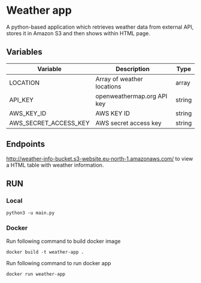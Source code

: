 # Weather app

A python-based application which retrieves weather data from external API, stores it in Amazon S3 and then shows within HTML page.


## Variables

| Variable              | Description                                          | Type   |
|-----------------------|------------------------------------------------------|--------|
| LOCATION              | Array of weather locations                           | array |
| API_KEY               | openweathermap.org API key                           | string |
| AWS_KEY_ID            | AWS KEY ID                                           | string |
| AWS_SECRET_ACCESS_KEY | AWS secret access key                                | string |

## Endpoints

http://weather-info-bucket.s3-website.eu-north-1.amazonaws.com/ to view a HTML table with weather information.

## RUN

### Local

```shell
python3 -u main.py
```

### Docker 

Run following command to build docker image

```shell
docker build -t weather-app . 
```

Run following command to run docker app

```shell
docker run weather-app
```